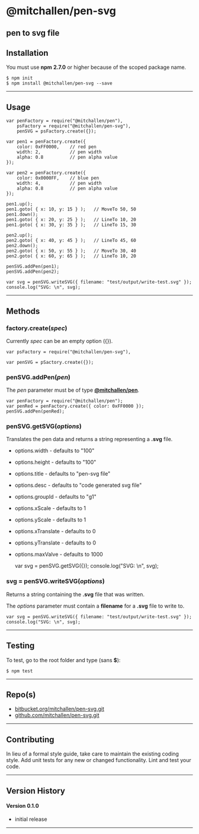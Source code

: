 
@mitchallen/pen-svg
==
pen to svg file
--

## Installation

You must use __npm__ __2.7.0__ or higher because of the scoped package name.

    $ npm init
    $ npm install @mitchallen/pen-svg --save
  
* * *

## Usage

	var penFactory = require("@mitchallen/pen"),
		psFactory = require("@mitchallen/pen-svg"),
		penSVG = psFactory.create({});
  
    var pen1 = penFactory.create({ 
        color: 0xFF0000,    // red pen
        width: 2,           // pen width 
        alpha: 0.8          // pen alpha value
    });

    var pen2 = penFactory.create({ 
        color: 0x0000FF,    // blue pen
        width: 4,           // pen width 
        alpha: 0.8          // pen alpha value
    });

    pen1.up();
    pen1.goto( { x: 10, y: 15 } );   // MoveTo 50, 50
    pen1.down();
    pen1.goto( { x: 20, y: 25 } );   // LineTo 10, 20
    pen1.goto( { x: 30, y: 35 } );   // LineTo 15, 30
        
    pen2.up();
    pen2.goto( { x: 40, y: 45 } );   // LineTo 45, 60
    pen2.down();
    pen2.goto( { x: 50, y: 55 } );   // MoveTo 30, 40
    pen2.goto( { x: 60, y: 65 } );   // LineTo 10, 20

    penSVG.addPen(pen1);
    penSVG.addPen(pen2);

    var svg = penSVG.writeSVG({ filename: "test/output/write-test.svg" });
    console.log("SVG: \n", svg);

* * * 

## Methods

### factory.create(*spec*)

Currently *spec* can be an empty option ({}).

	var psFactory = require("@mitchallen/pen-svg"),

	var penSVG = pSactory.create({});

### penSVG.addPen(*pen*)

The *pen* parameter must be of type __[@mitchallen/pen](https://www.npmjs.com/package/@mitchallen/pen)__.

    var penFactory = require("@mitchallen/pen");
    var penRed = penFactory.create({ color: 0xFF0000 });
    penSVG.addPen(penRed);

### penSVG.getSVG(*options*)

Translates the pen data and returns a string representing a __.svg__ file.

* options.width - defaults to "100"
* options.height - defaults to "100"
* options.title - defaults to "pen-svg file"
* options.desc - defaults to "code generated svg file"
* options.groupId - defaults to "g1"
* options.xScale - defaults to 1
* options.yScale - defaults to 1
* options.xTranslate - defaults to 0
* options.yTranslate - defaults to 0
* options.maxValve - defaults to 1000

	var svg = penSVG.getSVG({});
    console.log("SVG: \n", svg);

### svg = penSVG.writeSVG(*options*)

Returns a string containing the __.svg__ file that was written.

The *options* parameter must contain a __filename__ for a __.svg__ file to write to.

    var svg = penSVG.writeSVG({ filename: "test/output/write-test.svg" });
    console.log("SVG: \n", svg);

* * * 

## Testing

To test, go to the root folder and type (sans __$__):

    $ npm test
   
* * *
 
## Repo(s)

* [bitbucket.org/mitchallen/pen-svg.git](https://bitbucket.org/mitchallen/pen-svg.git)
* [github.com/mitchallen/pen-svg.git](https://github.com/mitchallen/pen-svg.git)

* * *

## Contributing

In lieu of a formal style guide, take care to maintain the existing coding style.
Add unit tests for any new or changed functionality. Lint and test your code.

* * *

## Version History

#### Version 0.1.0 

* initial release

* * *
